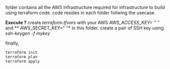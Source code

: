 folder contains all the AWS Infrastructure required for infrastructure to build using terraform code. 
code resides in each folder follwing the usecase. 

**Execute ?**
create *terraform.tfvars* with your AWS *AWS_ACCESS_KEY= " "* and ** AWS_SECRET_KEY=" "* in this folder. 
create a pair of SSH key using *ssh-keygen -f mykey* 

finally, 

```
terraform init
terraform plan 
terraform apply
```